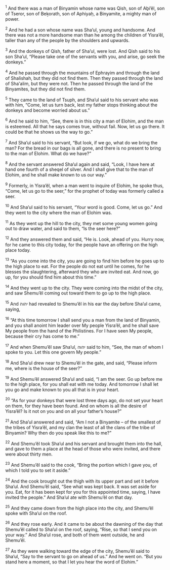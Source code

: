 <sup>1</sup> And there was a man of Binyamin whose name was Qish, son of Aḇi’ĕl, son of Tseror, son of Beḵorath, son of Aphiyaḥ, a Binyamite, a mighty man of power.

<sup>2</sup> And he had a son whose name was Sha’ul, young and handsome. And there was not a more handsome man than he among the children of Yisra’ĕl, taller than any of the people by the shoulders and upwards.

<sup>3</sup> And the donkeys of Qish, father of Sha’ul, were lost. And Qish said to his son Sha’ul, “Please take one of the servants with you, and arise, go seek the donkeys.”

<sup>4</sup> And he passed through the mountains of Ephrayim and through the land of Shalishah, but they did not find them. Then they passed through the land of Sha‛alim, but they were not. Then he passed through the land of the Binyamites, but they did not find them.

<sup>5</sup> They came to the land of Tsuph, and Sha’ul said to his servant who was with him, “Come, let us turn back, lest my father stops thinking about the donkeys and become worried about us.”

<sup>6</sup> And he said to him, “See, there is in this city a man of Elohim, and the man is esteemed. All that he says comes true, without fail. Now, let us go there. It could be that he shows us the way to go.”

<sup>7</sup> And Sha’ul said to his servant, “But look, if we go, what do we bring the man? For the bread in our bags is all gone, and there is no present to bring to the man of Elohim. What do we have?”

<sup>8</sup> And the servant answered Sha’ul again and said, “Look, I have here at hand one fourth of a sheqel of silver. And I shall give that to the man of Elohim, and he shall make known to us our way.”

<sup>9</sup> Formerly, in Yisra’ĕl, when a man went to inquire of Elohim, he spoke thus, “Come, let us go to the seer,” for the prophet of today was formerly called a seer.

<sup>10</sup> And Sha’ul said to his servant, “Your word is good. Come, let us go.” And they went to the city where the man of Elohim was.

<sup>11</sup> As they went up the hill to the city, they met some young women going out to draw water, and said to them, “Is the seer here?”

<sup>12</sup> And they answered them and said, “He is. Look, ahead of you. Hurry now, for he came to this city today, for the people have an offering on the high place today.

<sup>13</sup> “As you come into the city, you are going to find him before he goes up to the high place to eat. For the people do not eat until he comes, for he blesses the slaughtering, afterward they who are invited eat. And now, go up, for you should find him about this time.”

<sup>14</sup> And they went up to the city. They were coming into the midst of the city, and saw Shemu’ĕl coming out toward them to go up to the high place.

<sup>15</sup> And יהוה had revealed to Shemu’ĕl in his ear the day before Sha’ul came, saying,

<sup>16</sup> “At this time tomorrow I shall send you a man from the land of Binyamin, and you shall anoint him leader over My people Yisra’ĕl, and he shall save My people from the hand of the Philistines. For I have seen My people, because their cry has come to me.”

<sup>17</sup> And when Shemu’ĕl saw Sha’ul, יהוה said to him, “See, the man of whom I spoke to you. Let this one govern My people.”

<sup>18</sup> And Sha’ul drew near to Shemu’ĕl in the gate, and said, “Please inform me, where is the house of the seer?”

<sup>19</sup> And Shemu’ĕl answered Sha’ul and said, “I am the seer. Go up before me to the high place, for you shall eat with me today. And tomorrow I shall let you go and make known to you all that is in your heart.

<sup>20</sup> “As for your donkeys that were lost three days ago, do not set your heart on them, for they have been found. And on whom is all the desire of Yisra’ĕl? Is it not on you and on all your father’s house?”

<sup>21</sup> And Sha’ul answered and said, “Am I not a Binyamite – of the smallest of the tribes of Yisra’ĕl, and my clan the least of all the clans of the tribe of Binyamin? Why then do you speak like this to me?”

<sup>22</sup> And Shemu’ĕl took Sha’ul and his servant and brought them into the hall, and gave to them a place at the head of those who were invited, and there were about thirty men.

<sup>23</sup> And Shemu’ĕl said to the cook, “Bring the portion which I gave you, of which I told you to set it aside.”

<sup>24</sup> And the cook brought out the thigh with its upper part and set it before Sha’ul. And Shemu’ĕl said, “See what was kept back. It was set aside for you. Eat, for it has been kept for you for this appointed time, saying, I have invited the people.” And Sha’ul ate with Shemu’ĕl on that day.

<sup>25</sup> And they came down from the high place into the city, and Shemu’ĕl spoke with Sha’ul on the roof.

<sup>26</sup> And they rose early. And it came to be about the dawning of the day that Shemu’ĕl called to Sha’ul on the roof, saying, “Rise, so that I send you on your way.” And Sha’ul rose, and both of them went outside, he and Shemu’ĕl.

<sup>27</sup> As they were walking toward the edge of the city, Shemu’ĕl said to Sha’ul, “Say to the servant to go on ahead of us.” And he went on. “But you stand here a moment, so that I let you hear the word of Elohim.”


